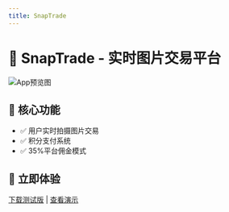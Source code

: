 ```yaml
---
title: SnapTrade
---
```


# 🌟 SnapTrade - 实时图片交易平台

![App预览图](https://via.placeholder.com/600x400/FF6B6B/FFFFFF?text=SnapTrade+Preview)

## 📱 核心功能
- ✅ 用户实时拍摄图片交易
- ✅ 积分支付系统
- ✅ 35%平台佣金模式

## 🚀 立即体验
[下载测试版](#) | [查看演示](#)
